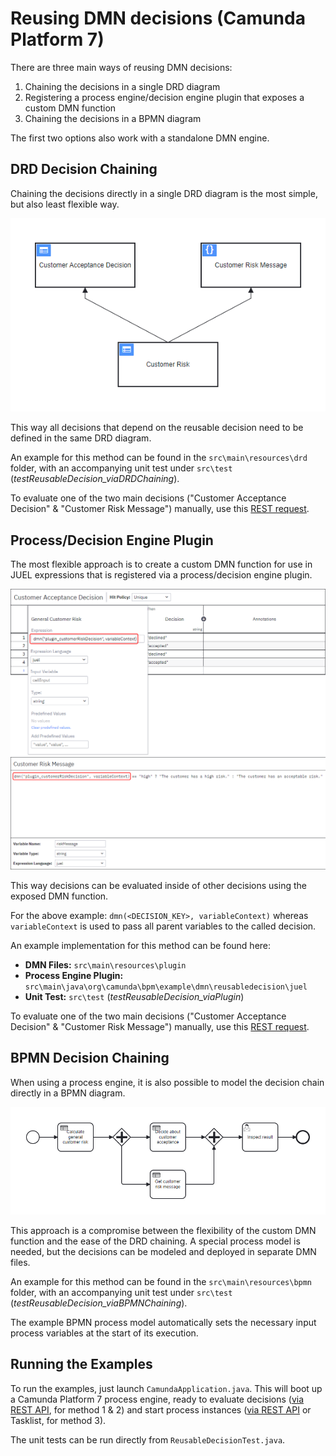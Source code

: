 # Reusing DMN decisions (Camunda Platform 7)

There are three main ways of reusing DMN decisions:

1. Chaining the decisions in a single DRD diagram
2. Registering a process engine/decision engine plugin that exposes a custom DMN function
3. Chaining the decisions in a BPMN diagram

The first two options also work with a standalone DMN engine.

## DRD Decision Chaining

Chaining the decisions directly in a single DRD diagram is the most simple, but also least flexible
way.

![drd.png](assets/drd.png)

This way all decisions that depend on the reusable decision need to be defined in the same DRD
diagram.

An example for this method can be found in the `src\main\resources\drd` folder, with an accompanying
unit test under `src\test` (*testReusableDecision_viaDRDChaining*).

To evaluate one of the two main decisions ("Customer Acceptance Decision" & "Customer Risk Message")
manually, use
this [REST request](https://docs.camunda.org/rest/camunda-bpm-platform/7.19/#tag/Decision-Definition/operation/evaluateDecisionByKey).

## Process/Decision Engine Plugin

The most flexible approach is to create a custom DMN function for use in JUEL expressions that is
registered via a process/decision engine plugin.

![plugin1.png](assets/plugin1.png)
![plugin2.png](assets/plugin2.png)

This way decisions can be evaluated inside of other decisions using the exposed DMN function.

For the above example: `dmn(<DECISION_KEY>, variableContext)` whereas `variableContext` is used to
pass all parent variables to the called decision.

An example implementation for this method can be found here:

* **DMN Files:** `src\main\resources\plugin`
* **Process Engine Plugin:** `src\main\java\org\camunda\bpm\example\dmn\reusabledecision\juel`
* **Unit Test:** `src\test` (*testReusableDecision_viaPlugin*)

To evaluate one of the two main decisions ("Customer Acceptance Decision" & "Customer Risk Message")
manually, use
this [REST request](https://docs.camunda.org/rest/camunda-bpm-platform/7.19/#tag/Decision-Definition/operation/evaluateDecisionByKey).

## BPMN Decision Chaining

When using a process engine, it is also possible to model the decision chain directly in a BPMN
diagram.

![bpmn.png](assets/bpmn.png)

This approach is a compromise between the flexibility of the custom DMN function and the ease of the
DRD chaining. A special process model is needed, but the decisions can be modeled and deployed in
separate DMN files.

An example for this method can be found in the `src\main\resources\bpmn` folder, with an
accompanying unit test under `src\test` (*testReusableDecision_viaBPMNChaining*).

The example BPMN process model automatically sets the necessary input process variables at the start of its execution.

## Running the Examples

To run the examples, just launch `CamundaApplication.java`. This will boot up a Camunda Platform 7 process engine, ready to
evaluate decisions ([via REST API](https://docs.camunda.org/rest/camunda-bpm-platform/7.19/#tag/Decision-Definition/operation/evaluateDecisionByKey), for method 1 & 2)
and start process instances ([via REST API](https://docs.camunda.org/rest/camunda-bpm-platform/7.19/#tag/Process-Definition/operation/startProcessInstanceByKey) or Tasklist, for method 3).

The unit tests can be run directly from `ReusableDecisionTest.java`.
